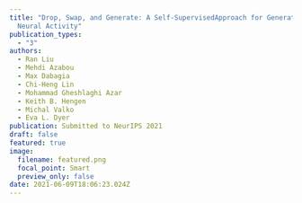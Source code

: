 ```yaml
---
title: "Drop, Swap, and Generate: A Self-SupervisedApproach for Generating
  Neural Activity"
publication_types:
  - "3"
authors:
  - Ran Liu
  - Mehdi Azabou
  - Max Dabagia
  - Chi-Heng Lin
  - Mohammad Gheshlaghi Azar
  - Keith B. Hengen
  - Michal Valko
  - Eva L. Dyer
publication: Submitted to NeurIPS 2021
draft: false
featured: true
image:
  filename: featured.png
  focal_point: Smart
  preview_only: false
date: 2021-06-09T18:06:23.024Z
---
```

